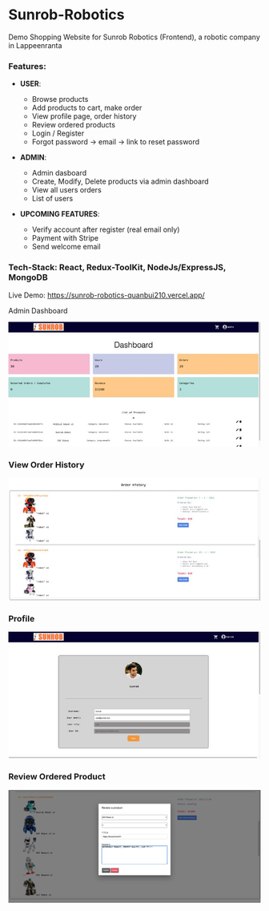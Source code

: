 # Sunrob-Robotics
Demo Shopping Website for Sunrob Robotics (Frontend), a robotic company in Lappeenranta

### Features:
- **USER**:
    - Browse products
    - Add products to cart, make order
    - View profile page, order history
    - Review ordered products
    - Login / Register 
    - Forgot password -> email -> link to reset password

- **ADMIN**:
    - Admin dasboard
    - Create, Modify, Delete products via admin dashboard
    - View all users orders
    - List of users


- **UPCOMING FEATURES**:
    - Verify account after register (real email only)
    - Payment with Stripe
    - Send welcome email


### Tech-Stack: React, Redux-ToolKit, NodeJs/ExpressJS, MongoDB


Live Demo: https://sunrob-robotics-quanbui210.vercel.app/



 Admin Dashboard

![admin dashboard](image-3.png)

### View Order History
![order-history](image-2.png)

### Profile 

![profile](image-1.png)


### Review Ordered Product

![review](image.png)



